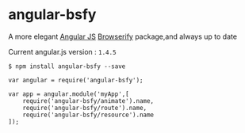 angular-bsfy
==================
A more elegant [Angular JS](http://angularjs.org/) [Browserify](http://browserify.org/) package,and always up to date

Current angular.js version : `1.4.5`

`$ npm install angular-bsfy --save`

	var angular = require('angular-bsfy');

	var app = angular.module('myApp',[
	    require('angular-bsfy/animate').name,
	    require('angular-bsfy/route').name,
	    require('angular-bsfy/resource').name
	]);
